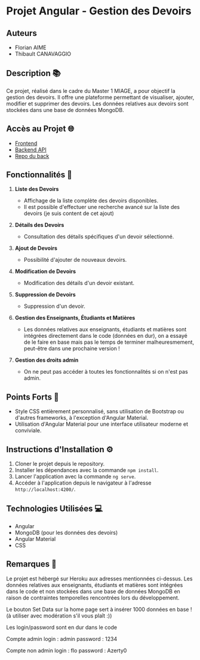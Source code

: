 # Projet Angular - Gestion des Devoirs

## Auteurs
- Florian AIME
- Thibault CANAVAGGIO

## Description 📚
Ce projet, réalisé dans le cadre du Master 1 MIAGE, a pour objectif la gestion des devoirs. Il offre une plateforme permettant de visualiser, ajouter, modifier et supprimer des devoirs. Les données relatives aux devoirs sont stockées dans une base de données MongoDB.

## Accès au Projet 🌐
- [Frontend](https://assignment-front-2c79479bd1b2.herokuapp.com/home)
- [Backend API](https://assignment-back-c0dfe7c8382c.herokuapp.com/api/assignments)
- [Repo du back](https://github.com/florian83440/projet_angular_m1_miage_back)

## Fonctionnalités 🚀
1. **Liste des Devoirs**
   - Affichage de la liste complète des devoirs disponibles.
   - Il est possible d'effectuer une recherche avancé sur la liste des devoirs (je suis content de cet ajout)

2. **Détails des Devoirs**
   - Consultation des détails spécifiques d'un devoir sélectionné.

3. **Ajout de Devoirs**
   - Possibilité d'ajouter de nouveaux devoirs.

4. **Modification de Devoirs**
   - Modification des détails d'un devoir existant.

5. **Suppression de Devoirs**
   - Suppression d'un devoir.

6. **Gestion des Enseignants, Étudiants et Matières**
   - Les données relatives aux enseignants, étudiants et matières sont intégrées directement dans le code (données en dur), on a essayé de le faire en base mais pas le temps de terminer malheuresmement, peut-être dans une prochaine version !
     
7. **Gestion des droits admin**
   - On ne peut pas accéder à toutes les fonctionnalités si on n'est pas admin.


## Points Forts 🌟
- Style CSS entièrement personnalisé, sans utilisation de Bootstrap ou d'autres frameworks, à l'exception d'Angular Material.
- Utilisation d'Angular Material pour une interface utilisateur moderne et conviviale.

## Instructions d'Installation ⚙️
1. Cloner le projet depuis le repository.
2. Installer les dépendances avec la commande `npm install`.
3. Lancer l'application avec la commande `ng serve`.
4. Accéder à l'application depuis le navigateur à l'adresse `http://localhost:4200/`.

## Technologies Utilisées 💻
- Angular
- MongoDB (pour les données des devoirs)
- Angular Material
- CSS

## Remarques 📌
Le projet est hébergé sur Heroku aux adresses mentionnées ci-dessus. Les données relatives aux enseignants, étudiants et matières sont intégrées dans le code et non stockées dans une base de données MongoDB en raison de contraintes temporelles rencontrées lors du développement.

Le bouton Set Data sur la home page sert à insérer 1000 données en base ! (à utiliser avec modération s'il vous plaît :))

Les login/password sont en dur dans le code

Compte admin
login : admin
password : 1234

Compte non admin
login : flo
password : Azerty0
